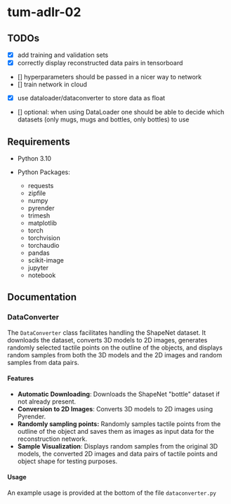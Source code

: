 # tum-adlr-02

## TODOs

- [x] add training and validation sets
- [x] correctly display reconstructed data pairs in tensorboard
- [] hyperparameters should be passed in a nicer way to network
- [] train network in cloud
- [x] use dataloader/dataconverter to store data as float 
- [] optional: when using DataLoader one should be able to decide which datasets (only mugs, mugs and bottles, only bottles) to use

## Requirements

- Python 3.10

- Python Packages:
  - requests
  - zipfile
  - numpy
  - pyrender
  - trimesh
  - matplotlib
  - torch
  - torchvision
  - torchaudio
  - pandas
  - scikit-image
  - jupyter
  - notebook

## Documentation

### DataConverter

The `DataConverter` class facilitates handling the ShapeNet dataset. 
It downloads the dataset, converts 3D models to 2D images, generates randomly selected tactile points on the outline of the objects, and displays random samples from both the 3D models and the 2D images and random samples from data pairs.

#### Features

- **Automatic Downloading**: Downloads the ShapeNet "bottle" dataset if not already present.
- **Conversion to 2D Images**: Converts 3D models to 2D images using Pyrender.
- **Randomly sampling points:** Randomly samples tactile points from the outline of the object and saves them as images as input data for the reconstruction network.
- **Sample Visualization**: Displays random samples from the original 3D models, the converted 2D images and data pairs of tactile points and object shape for testing purposes. 

#### Usage

An example usage is provided at the bottom of the file `dataconverter.py`

